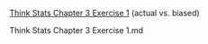 [Think Stats Chapter 3 Exercise 1](http://greenteapress.com/thinkstats2/html/thinkstats2004.html#toc31) (actual vs. biased)

Think Stats Chapter 3 Exercise 1.md


